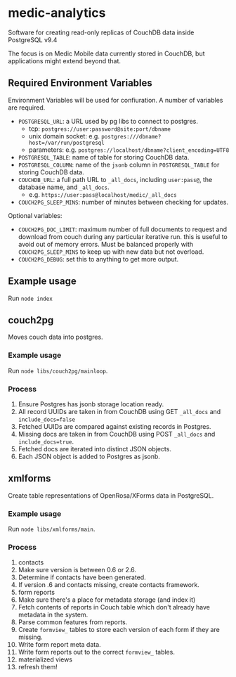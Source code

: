 # medic-analytics
Software for creating read-only replicas of CouchDB data inside PostgreSQL v9.4

The focus is on Medic Mobile data currently stored in CouchDB, but applications
might extend beyond that.

## Required Environment Variables

Environment Variables will be used for confiuration. A number of variables
are required.

* `POSTGRESQL_URL`: a URL used by pg libs to connect to postgres.
  * tcp: `postgres://user:password@site:port/dbname`
  * unix domain socket: e.g. `postgres:///dbname?host=/var/run/postgresql`
  * parameters: e.g. `postgres://localhost/dbname?client_encoding=UTF8`
* `POSTGRESQL_TABLE`: name of table for storing CouchDB data.
* `POSTGRESQL_COLUMN`: name of the `jsonb` column in `POSTGRESQL_TABLE` for
  storing CouchDB data.
* `COUCHDB_URL`: a full path URL to `_all_docs`, including `user:pass@`, the
  database name, and `_all_docs`.
  * e.g. `https://user:pass@localhost/medic/_all_docs`
* `COUCH2PG_SLEEP_MINS`: number of minutes between checking for updates.

Optional variables:

* `COUCH2PG_DOC_LIMIT`: maximum number of full documents to request and download from couch during any particular iterative run. this is useful to avoid out of memory errors. Must be balanced properly with `COUCH2PG_SLEEP_MINS` to keep up with new data but not overload.
* `COUCH2PG_DEBUG`: set this to anything to get more output.

## Example usage

Run `node index`

## couch2pg

Moves couch data into postgres.

### Example usage

Run `node libs/couch2pg/mainloop`.

### Process

1. Ensure Postgres has jsonb storage location ready.
1. All record UUIDs are taken in from CouchDB using GET `_all_docs` and `include_docs=false`
1. Fetched UUIDs are compared against existing records in Postgres.
1. Missing docs are taken in from CouchDB using POST `_all_docs` and `include_docs=true`.
1. Fetched docs are iterated into distinct JSON objects.
1. Each JSON object is added to Postgres as jsonb.

## xmlforms

Create table representations of OpenRosa/XForms data in PostgreSQL.

### Example usage

Run `node libs/xmlforms/main`.

### Process

1. contacts
  1. Make sure version is between 0.6 or 2.6.
  1. Determine if contacts have been generated.
  1. If version .6 and contacts missing, create contacts framework.
1. form reports
  1. Make sure there's a place for metadata storage (and index it)
  1. Fetch contents of reports in Couch table which don't already have metadata in the system.
  1. Parse common features from reports.
  1. Create `formview_` tables to store each version of each form if they are missing.
  1. Write form report meta data.
  1. Write form reports out to the correct `formview_` tables.
1. materialized views
  1. refresh them!
